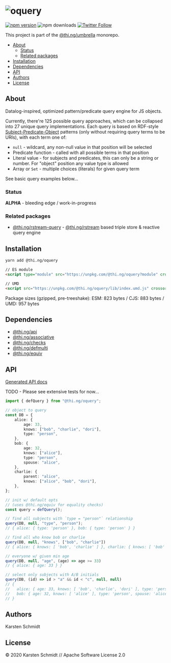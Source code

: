 <!-- This file is generated - DO NOT EDIT! -->

# ![oquery](https://media.thi.ng/umbrella/banners/thing-oquery.svg?e3388565)

[![npm version](https://img.shields.io/npm/v/@thi.ng/oquery.svg)](https://www.npmjs.com/package/@thi.ng/oquery)
![npm downloads](https://img.shields.io/npm/dm/@thi.ng/oquery.svg)
[![Twitter Follow](https://img.shields.io/twitter/follow/thing_umbrella.svg?style=flat-square&label=twitter)](https://twitter.com/thing_umbrella)

This project is part of the
[@thi.ng/umbrella](https://github.com/thi-ng/umbrella/) monorepo.

- [About](#about)
  - [Status](#status)
  - [Related packages](#related-packages)
- [Installation](#installation)
- [Dependencies](#dependencies)
- [API](#api)
- [Authors](#authors)
- [License](#license)

## About

Datalog-inspired, optimized pattern/predicate query engine for JS objects.

Currently, there're 125 possible query approaches, which can be
collapsed into 27 unique query implementations. Each query is based on
RDF-style
[Subject-Predicate-Object](https://www.w3.org/TR/rdf11-primer/#section-triple)
patterns (only without requiring query terms to be URIs), with each term
one of:

- `null` - wildcard, any non-null value in that position will be
  selected
- Predicate function - called with all possible terms in that position
- Literal value - for subjects and predicates, this can only be a string
  or number. For "object" position any value type is allowed
- Array or `Set` - multiple choices (literals) for given query term

See basic query examples below...

### Status

**ALPHA** - bleeding edge / work-in-progress

### Related packages

- [@thi.ng/rstream-query](https://github.com/thi-ng/umbrella/tree/develop/packages/rstream-query) - [@thi.ng/rstream](https://github.com/thi-ng/umbrella/tree/develop/packages/rstream) based triple store & reactive query engine

## Installation

```bash
yarn add @thi.ng/oquery
```

```html
// ES module
<script type="module" src="https://unpkg.com/@thi.ng/oquery?module" crossorigin></script>

// UMD
<script src="https://unpkg.com/@thi.ng/oquery/lib/index.umd.js" crossorigin></script>
```

Package sizes (gzipped, pre-treeshake): ESM: 823 bytes / CJS: 883 bytes / UMD: 957 bytes

## Dependencies

- [@thi.ng/api](https://github.com/thi-ng/umbrella/tree/develop/packages/api)
- [@thi.ng/associative](https://github.com/thi-ng/umbrella/tree/develop/packages/associative)
- [@thi.ng/checks](https://github.com/thi-ng/umbrella/tree/develop/packages/checks)
- [@thi.ng/defmulti](https://github.com/thi-ng/umbrella/tree/develop/packages/defmulti)
- [@thi.ng/equiv](https://github.com/thi-ng/umbrella/tree/develop/packages/equiv)

## API

[Generated API docs](https://docs.thi.ng/umbrella/oquery/)

TODO - Please see extensive tests for now...

```ts
import { defQuery } from "@thi.ng/oquery";

// object to query
const DB = {
    alice: {
        age: 33,
        knows: ["bob", "charlie", "dori"],
        type: "person",
    },
    bob: {
        age: 32,
        knows: ["alice"],
        type: "person",
        spouse: "alice",
    },
    charlie: {
        parent: "alice",
        knows: ["alice", "bob", "dori"],
    },
};

// init w/ default opts
// (uses @thi.ng/equiv for equality checks)
const query = defQuery();

// find all subjects with `type = "person"` relationship
query(DB, null, "type", "person");
// { alice: { type: 'person' }, bob: { type: 'person' } }

// find all who know bob or charlie
query(DB, null, "knows", ["bob", "charlie"])
// { alice: { knows: [ 'bob', 'charlie' ] }, charlie: { knows: [ 'bob' ] } }

// everyone w/ given min age
query(DB, null, "age", (age) => age >= 33)
// { alice: { age: 33 } }

// select only subjects with A/B initials
query(DB, (id) => id > "a" && id < "c", null, null)
// {
//   alice: { age: 33, knows: [ 'bob', 'charlie', 'dori' ], type: 'person' },
//   bob: { age: 32, knows: [ 'alice' ], type: 'person', spouse: 'alice' }
// }
```

## Authors

Karsten Schmidt

## License

&copy; 2020 Karsten Schmidt // Apache Software License 2.0
